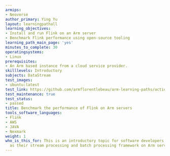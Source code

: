 ```yaml
---
armips:
- Neoverse
author_primary: Ying Yu
layout: learningpathall
learning_objectives:
- Install and run Flink on an Arm server
- Benchmark Flink performance using open-source tooling
learning_path_main_page: 'yes'
minutes_to_complete: 30
operatingsystems:
- Linux
prerequisites:
- An Arm based instance from a cloud service provider.
skilllevels: Introductory
subjects: DataStream
test_images:
- ubuntu:latest
test_link: https://github.com/armflorentlebeau/arm-learning-paths/actions/runs/4312122327
test_maintenance: true
test_status:
- passed
title: Benchmark the performance of Flink on Arm servers
tools_software_languages:
- Flink
- AWS
- JAVA
- Nexmark
weight: 1
who_is_this_for: This is an introductory topic for software developers using Flink
  as their stream processing and batch processing framework on Arm servers.
---
```


